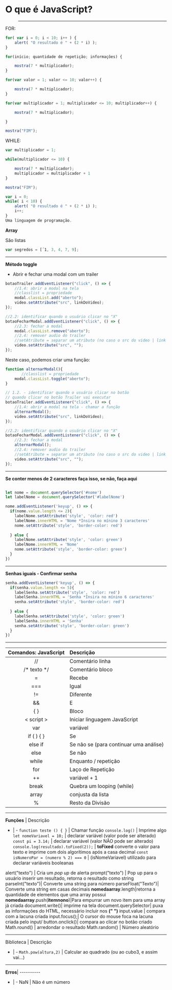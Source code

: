 # O que é JavaScript?

> ************


FOR:

```javascript
for( var i = 0; i < 10; i++ ) {
    alert( "O resultado é " + (2 * i) );
}
```

```javascript
for(início; quantidade de repetição; informações) {

    mostra(7 * multiplicador);
}
```

```javascript
for(var valor = 1; valor <= 10; valor++) {

    mostra(7 * multiplicador);
}
```

```javascript
for(var multiplicador = 1; multiplicador <= 10; multiplicador++) {

    mostra(7 * multiplicador);

}

mostra("FIM");
```

WHILE:

```javascript
var multiplicador = 1;

while(multiplicador <= 10) {

    mostra(7 * multiplicador);
    multiplicador = multiplicador + 1
}

mostra("FIM");
```

```javascript
var i = 0;
while( i < 10) {
    alert( "O resultado é " + (2 * i) );
    i++;    
}
Uma linguagem de programação.
```

**Array**

São listas

```javascript
var segredos = [´1, 3, 4, 7, 9];
```
<hr>

**Método toggle**

- Abrir e fechar uma modal com um trailer

```js
botaoTrailer.addEventListener("click", () => {
    //1.4: abrir a modal na tela
    //classlist = propriedade
    modal.classList.add("aberto"); 
    video.setAttribute("src", linkDoVideo);   
});

//2.2: identificar quando o usuário clicar no "X"
botaoFecharModal.addEventListener("click", () => {
    //2.3: fechar a modal
    modal.classList.remove("aberto");
    //2.4: remover audio do trailer
    //setAtribute = separar um atributo (no caso o src do video | link do Trailer)
    video.setAttribute("src", "");
});
```

Neste caso, podemos criar uma função:

```js
function alternarModal(){
       //classlist = propriedade
    modal.classList.toggle("aberto"); 
}

// 1.2. - identificar quando o usuário clicar no botão
// quando clicar no botão Trailer vai executar 
botaoTrailer.addEventListener("click", () => {
    //1.4: abrir a modal na tela - chamar a função
    alternarModal();   
    video.setAttribute("src", linkDoVideo);   
});

//2.2: identificar quando o usuário clicar no "X"
botaoFecharModal.addEventListener("click", () => {
    //2.3: fechar a modal
    alternarModal(); 
    //2.4: remover audio do trailer
    //setAtribute = separar um atributo (no caso o src do video | link do Trailer)
    video.setAttribute("src", "");
});
```

_____________

**Se conter menos de 2 caracteres faça isso, se não, faça aqui**

```js

let nome = document.querySelector('#nome')
let labelNome = document.querySelector('#labelNome')

nome.addEventListener('keyup', () => {
  if(nome.value.length <= 2){
    labelNome.setAttribute('style', 'color: red')
    labelNome.innerHTML = 'Nome *Insira no mínino 3 caracteres'
    nome.setAttribute('style', 'border-color: red')
    
  } else {
    labelNome.setAttribute('style', 'color: green')
    labelNome.innerHTML = 'Nome'
    nome.setAttribute('style', 'border-color: green')
  }
})
```

____________

**Senhas iguais - Confirmar senha**

```js
senha.addEventListener('keyup', () => {
  if(senha.value.length <= 5){
    labelSenha.setAttribute('style', 'color: red')
    labelSenha.innerHTML = 'Senha *Insira no mínino 6 caracteres'
    senha.setAttribute('style', 'border-color: red')
    
  } else {
    labelSenha.setAttribute('style', 'color: green')
    labelSenha.innerHTML = 'Senha'
    senha.setAttribute('style', 'border-color: green')
  }
})
```



<hr>

**Comandos: JavaScript** | **Descrição**
:-: |:-
// | Comentário linha
/* texto */ | Comentário bloco
= | Recebe 
=== | Igual
!= | Diferente
&& | E
{ } | Bloco
< script > | Iniciar linguagem JavaScript
var | variável
if ( ) { } | Se 
else if | Se não se (para continuar uma análise)
else | Se não
while | Enquanto / repetição
for | Laço de Repetição
++ | variável + 1
break | Quebra um looping (while)
array | conjusta da lista
% | Resto da Divisão

_________________

**Funções** | Descrição
- | -
`function teste () { }` | Chamar função
`console.log()` | Imprime algo
`let nomeVariavel = 10;` | declarar variável (valor pode ser alterado)
`const pi = 3.14;` | declarar variável (valor NÃO pode ser alterado) 
`console.log(resultado).toFixed(2));` | **toFixed** converte o valor para texto e imprime com dois algorítimos após a casa decimal
`const isNumeroPar = (numero % 2) === 0` | (isNomeVariavel) utilizado para declarar variáveis booleanas 

alert("texto") | Cria um *pop up* de alerta
prompt("texto") | Pop up para o usuário inserir um resultado, retorna o resultado como string
parseInt("texto")| Converte uma string para número
parseFloat("Texto")| Converte uma string em casas decimais
**nomedaarray**.length|retorna a quantidade de elementos que uma array possui
**nomedaarray**.push(**itemnono**)|Para empurrar um novo item para uma array já criada
document.write()| imprime na tela 
document.querySelector| puxa as informações do HTML, necessário incluir nos **(" ")**
input.value | compara com a lacuna criada
input.focus();| O cursor do mouse foca na lacuna criada pelo input/
button.onclick()| compara ao clicar no botão criado
Math.round() | arredondar o resultado
Math.random() | Número aleatório
_____________

Biblioteca | Descrição
- | -
`Math.pow(altura,2)` | Calcular ao quadrado (ou ao cubo3, e assim vai...)
____________________

**Erros**| ----------
- | -
NaN | Não é um número
